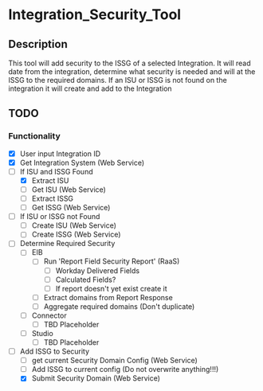 # Integration_Security_Tool
## Description
This tool will add security to the ISSG of a selected Integration. It will read date from the integration, determine what security is needed and will at the ISSG to the required domains. If an ISU or ISSG is not found on the integration it will create and add to the Integration

## TODO
### Functionality
- [X] User input Integration ID
- [X] Get Integration System (Web Service)
- [ ] If ISU and ISSG Found
    - [X] Extract ISU
    - [ ] Get ISU (Web Service)
    - [ ] Extract ISSG
    - [ ] Get ISSG (Web Service)
- [ ] If ISU or ISSG not Found
    - [ ] Create ISU (Web Service)
    - [ ] Create ISSG (Web Service)
- [ ] Determine Required Security
    - [ ] EIB
        - [ ] Run 'Report Field Security Report' (RaaS)
            - [ ] Workday Delivered Fields
            - [ ] Calculated Fields?
            - [ ] If report doesn't yet exist create it
        - [ ] Extract domains from Report Response
        - [ ] Aggregate required domains (Don't duplicate)
    - [ ] Connector
        - [ ] TBD Placeholder
    - [ ] Studio
        - [ ] TBD Placeholder
- [ ] Add ISSG to Security
    - [ ] get current Security Domain Config (Web Service)
    - [ ] Add ISSG to current config (Do not overwrite anything!!!)
    - [X] Submit Security Domain (Web Service)